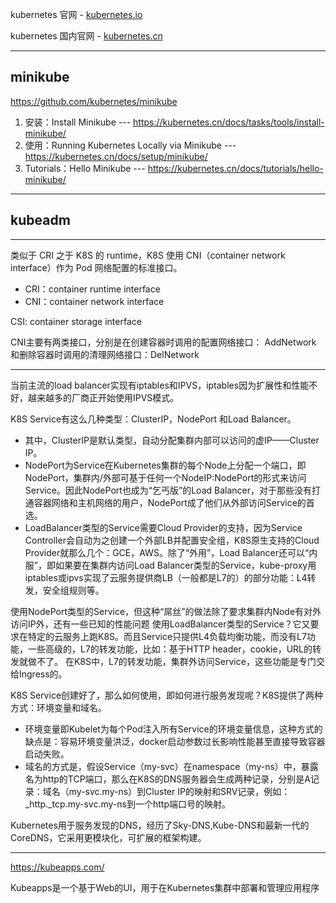 kubernetes 官网 - [kubernetes.io](https://kubernetes.io/)  

kubernetes 国内官网 - [kubernetes.cn](https://kubernetes.cn/)  

---

## minikube

https://github.com/kubernetes/minikube

1. 安装：Install Minikube --- https://kubernetes.cn/docs/tasks/tools/install-minikube/
2. 使用：Running Kubernetes Locally via Minikube --- https://kubernetes.cn/docs/setup/minikube/
3. Tutorials：Hello Minikube --- https://kubernetes.cn/docs/tutorials/hello-minikube/

---

## kubeadm




---

类似于 CRI 之于 K8S 的 runtime，K8S 使用 CNI（container network interface）作为 Pod 网络配置的标准接口。

* CRI：container runtime interface
* CNI：container network interface

CSI: container storage interface

CNI主要有两类接口，分别是在创建容器时调用的配置网络接口： AddNetwork 和删除容器时调用的清理网络接口：DelNetwork

---

当前主流的load balancer实现有iptables和IPVS，iptables因为扩展性和性能不好，越来越多的厂商正开始使用IPVS模式。

K8S Service有这么几种类型：ClusterIP，NodePort 和Load Balancer。
* 其中，ClusterIP是默认类型，自动分配集群内部可以访问的虚IP——Cluster IP。
* NodePort为Service在Kubernetes集群的每个Node上分配一个端口，即NodePort，集群内/外部可基于任何一个NodeIP:NodePort的形式来访问Service。因此NodePort也成为“乞丐版”的Load Balancer，对于那些没有打通容器网络和主机网络的用户，NodePort成了他们从外部访问Service的首选。
* LoadBalancer类型的Service需要Cloud Provider的支持，因为Service Controller会自动为之创建一个外部LB并配置安全组，K8S原生支持的Cloud Provider就那么几个：GCE，AWS。除了“外用”，Load Balancer还可以“内服”，即如果要在集群内访问Load Balancer类型的Service，kube-proxy用iptables或ipvs实现了云服务提供商LB（一般都是L7的）的部分功能：L4转发，安全组规则等。

使用NodePort类型的Service，但这种“屌丝”的做法除了要求集群内Node有对外访问IP外，还有一些已知的性能问题
使用LoadBalancer类型的Service？它又要求在特定的云服务上跑K8S。而且Service只提供L4负载均衡功能，而没有L7功能，一些高级的，L7的转发功能，比如：基于HTTP header，cookie，URL的转发就做不了。
在K8S中，L7的转发功能，集群外访问Service，这些功能是专门交给Ingress的。


K8S Service创建好了，那么如何使用，即如何进行服务发现呢？K8S提供了两种方式：环境变量和域名。
* 环境变量即Kubelet为每个Pod注入所有Service的环境变量信息，这种方式的缺点是：容易环境变量洪泛，docker启动参数过长影响性能甚至直接导致容器启动失败。
* 域名的方式是，假设Service（my-svc）在namespace（my-ns）中，暴露名为http的TCP端口，那么在K8S的DNS服务器会生成两种记录，分别是A记录：域名（my-svc.my-ns）到Cluster IP的映射和SRV记录，例如：_http._tcp.my-svc.my-ns到一个http端口号的映射。

Kubernetes用于服务发现的DNS，经历了Sky-DNS,Kube-DNS和最新一代的CoreDNS，它采用更模块化，可扩展的框架构建。

---

https://kubeapps.com/

Kubeapps是一个基于Web的UI，用于在Kubernetes集群中部署和管理应用程序